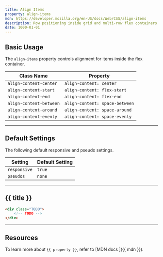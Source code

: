 ```yaml
---
title: Align Items
property: align-items
mdn: https://developer.mozilla.org/en-US/docs/Web/CSS/align-items
description: Row positioning inside grid and multi-row flex containers.
date: 1000-01-01
---
```


## Basic Usage

The `align-items` property controls alignment for items inside the flex container.

| Class Name              | Property                       |
| ----------------------- | ------------------------------ |
| `align-content-center`  | `align-content: center`        |
| `align-content-start`   | `align-content: flex-start`    |
| `align-content-end`     | `align-content: flex-end`      |
| `align-content-between` | `align-content: space-between` |
| `align-content-around`  | `align-content: space-around`  |
| `align-content-evenly`  | `align-content: space-evenly`  |

---

## Default Settings

The following default responsive and pseudo settings.

| Setting      | Default Setting |
| ------------ | --------------- |
| `responsive` | `true`          |
| `pseudos`    | `none`          |

---

## {{ title }}

<div class="bg-silver-200 p-20 h-256 radius-md flex flex-wrap align-content-center">
  <!-- ... -->
</div>

```html
<div class="TODO">
	<!-- TODO -->
</div>
```

<!--

## Center

Items are packed flush to each other in the center of the alignment container along the cross axis.

---

## Start

Items are packed flush to each other against the start edge of the alignment container in the cross axis.

---

## End

Items are packed flush to each other against the end edge of the alignment container in the cross axis.

---

## Around

Items are evenly distributed within the alignment container along the cross axis.

---

## Evenly

Items are evenly distributed within the alignment container along the cross axis.

-->

---

## Resources

To learn more about `{{ property }}`, refer to [MDN docs <i class="far fa-external-link ml-6"></i>]({{ mdn }}).
